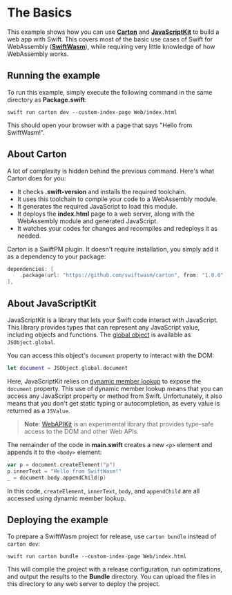 # The Basics

This example shows how you can use [**Carton**](https://github.com/swiftwasm/carton) and [**JavaScriptKit**](https://github.com/swiftwasm/JavaScriptKit) to build a web app with Swift. This covers most of the basic use cases of Swift for WebAssembly ([**SwiftWasm**](https://swiftwasm.org)), while requiring very little knowledge of how WebAssembly works.

## Running the example

To run this example, simply execute the following command in the same directory as **Package.swift**:

```
swift run carton dev --custom-index-page Web/index.html
```

This should open your browser with a page that says "Hello from SwiftWasm!".

## About Carton

A lot of complexity is hidden behind the previous command. Here's what Carton does for you:

- It checks **.swift-version** and installs the required toolchain.
- It uses this toolchain to compile your code to a WebAssembly module.
- It generates the required JavaScript to load this module.
- It deploys the **index.html** page to a web server, along with the WebAssembly module and generated JavaScript.
- It watches your codes for changes and recompiles and redeploys it as needed.

Carton is a SwiftPM plugin. It doesn't require installation, you simply add it as a dependency to your package:

```swift
dependencies: [
    .package(url: "https://github.com/swiftwasm/carton", from: "1.0.0")
],
```

## About JavaScriptKit

JavaScriptKit is a library that lets your Swift code interact with JavaScript. This library provides types that can represent any JavaScript value, including objects and functions. The [global object](https://developer.mozilla.org/en-US/docs/Glossary/Global_object) is available as `JSObject.global`.

You can access this object's `document` property to interact with the DOM:

```swift
let document = JSObject.global.document
```

Here, JavaScriptKit relies on [dynamic member lookup](https://docs.swift.org/swift-book/documentation/the-swift-programming-language/attributes/#dynamicMemberLookup) to expose the `document` property. This use of dynamic member lookup means that you can access any JavaScript property or method from Swift. Unfortunately, it also means that you don't get static typing or autocompletion, as every value is returned as a `JSValue`.

> **Note**: [WebAPIKit](https://github.com/swiftwasm/WebAPIKit) is an experimental library that provides type-safe access to the DOM and other Web APIs.

The remainder of the code in **main.swift** creates a new `<p>` element and appends it to the `<body>` element:

```swift
var p = document.createElement("p")
p.innerText = "Hello from SwiftWasm!"
_ = document.body.appendChild(p)
```

In this code, `createElement`, `innerText`, `body`, and `appendChild` are all accessed using dynamic member lookup.

## Deploying the example

To prepare a SwiftWasm project for release, use `carton bundle` instead of `carton dev`:

```
swift run carton bundle --custom-index-page Web/index.html
```

This will compile the project with a release configuration, run optimizations, and output the results to the **Bundle** directory. You can upload the files in this directory to any web server to deploy the project.
